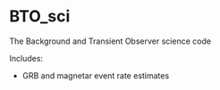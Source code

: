 # BTO_sci
The Background and Transient Observer science code

Includes:
- GRB and magnetar event rate estimates


